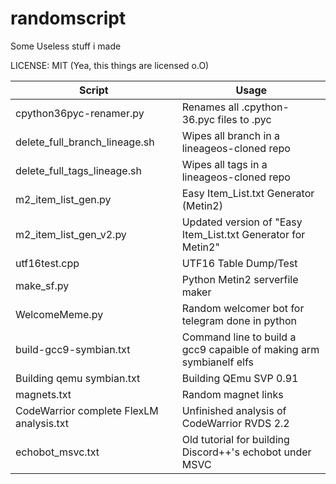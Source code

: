 # randomscript
Some Useless stuff i made

LICENSE: MIT (Yea, this things are licensed o.O)

| Script  | Usage
| ------- | --- 
| cpython36pyc-renamer.py | Renames all .cpython-36.pyc files to .pyc
| delete_full_branch_lineage.sh | Wipes all branch in a lineageos-cloned repo
| delete_full_tags_lineage.sh | Wipes all tags in a lineageos-cloned repo
| m2_item_list_gen.py | Easy Item_List.txt Generator (Metin2)
| m2_item_list_gen_v2.py | Updated version of "Easy Item_List.txt Generator for Metin2"
| utf16test.cpp | UTF16 Table Dump/Test
| make_sf.py | Python Metin2 serverfile maker
| WelcomeMeme.py | Random welcomer bot for telegram done in python
| build-gcc9-symbian.txt | Command line to build a gcc9 capaible of making arm symbianelf elfs
| Building qemu symbian.txt | Building QEmu SVP 0.91
| magnets.txt | Random magnet links
| CodeWarrior complete FlexLM analysis.txt | Unfinished analysis of CodeWarrior RVDS 2.2
| echobot_msvc.txt | Old tutorial for building Discord++'s echobot under MSVC

